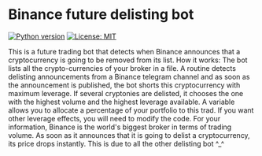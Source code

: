 # Binance future delisting bot 

[![Python version](https://img.shields.io/pypi/pyversions/binance-futures-connector)](https://www.python.org/downloads/)
[![License: MIT](https://img.shields.io/badge/License-MIT-yellow.svg)](https://opensource.org/licenses/MIT)

This is a future trading bot that detects when Binance announces that a cryptocurrency is going to be removed from its list.
How it works:
The bot lists all the crypto-currencies of your broker in a file.
A routine detects delisting announcements from a Binance telegram channel and as soon as the announcement is published, the bot shorts this cryptocurrency with maximum leverage. If several cryptonies are delisted, it chooses the one with the highest volume and the highest leverage available.
A variable allows you to allocate a percentage of your portfolio to this trad. If you want other leverage effects, you will need to modify the code.
For your information, Binance is the world's biggest broker in terms of trading volume. As soon as it announces that it is going to delist a cryptocurrency, its price drops instantly. This is due to all the other delisting bot  ^_^



